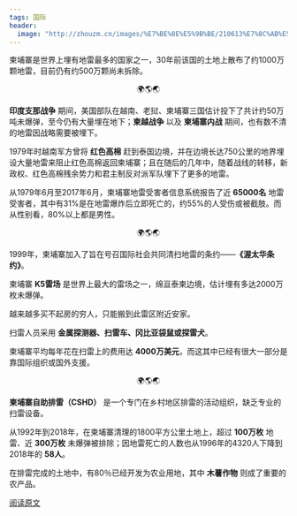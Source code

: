 ```yaml
---
tags: 国际
header:
  image: "http://zhouzm.cn/images/%E7%BE%8E%E5%9B%BE/210613%E7%8C%AB%E5%A4%B4%E9%B9%B0.jpg"
---
```




柬埔寨是世界上埋有地雷最多的国家之一，30年前该国的土地上散布了约1000万颗地雷，目前仍有约500万颗尚未拆除。

<center>🌍🌎🌏</center>

**印度支那战争** 期间，美国部队在越南、老挝、柬埔寨三国估计投下了共计约50万吨未爆弹，至今仍有大量埋在地下；**柬越战争** 以及 **柬埔寨内战** 期间，也有数不清的地雷因战略需要被埋下。

1979年时越南军方曾将 **红色高棉** 赶到泰国边境，并在边境长达750公里的地界埋设大量地雷来阻止红色高棉返回柬埔寨；且在随后的几年中，随着战线的转移，新政权、红色高棉残余势力和君主制反对派军队埋下了更多的地雷。

从1979年6月至2017年6月，柬埔寨地雷受害者信息系统报告了近 **65000名** 地雷受害者，其中有31%是在地雷爆炸后立即死亡的，约55%的人受伤或被截肢。而从性别看，80%以上都是男性。

<center>🌍🌎🌏</center>

1999年，柬埔寨加入了旨在号召国际社会共同清扫地雷的条约——**《渥太华条约》**。

柬埔寨 **K5雷场** 是世界上最大的雷场之一，绵亘泰柬边境，估计埋有多达2000万枚未爆弹。

越来越多买不起房的穷人，只能搬到此雷区附近安家。

扫雷人员采用 **金属探测器、扫雷车、冈比亚袋鼠或探雷犬**。

柬埔寨平均每年花在扫雷上的费用达 **4000万美元**，而这其中已经有很大一部分是靠国际组织或国外支援。

<center>🌍🌎🌏</center>

**柬埔寨自助排雷（CSHD）** 是一个专门在乡村地区排雷的活动组织，缺乏专业的扫雷设备。

从1992年到2018年，在柬埔寨清理的1800平方公里土地上，超过 **100万枚** 地雷、近 **300万枚** 未爆弹被排除；因地雷死亡的人数也从1996年的4320人下降到2018年的 **58人**。

在排雷完成的土地中，有80％已经开发为农业用地，其中 **木薯作物** 则成了重要的农产品。



[阅读原文](https://mp.weixin.qq.com/s/z4p8oy8FE3F52-zdJOI0dQ)